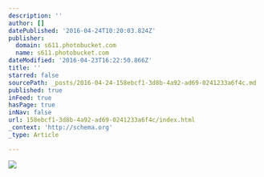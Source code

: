 ```yaml
---
description: ''
author: []
datePublished: '2016-04-24T10:20:03.824Z'
publisher:
  domain: s611.photobucket.com
  name: s611.photobucket.com
dateModified: '2016-04-23T16:22:50.866Z'
title: ''
starred: false
sourcePath: _posts/2016-04-24-158ebcf1-3d8b-4a92-ad69-0241233a6f4c.md
published: true
inFeed: true
hasPage: true
inNav: false
url: 158ebcf1-3d8b-4a92-ad69-0241233a6f4c/index.html
_context: 'http://schema.org'
_type: Article

---
```

![](http://i611.photobucket.com/albums/tt191/Leda_Grace_Rasmussen/2016-04-21%2022.13.32_zpsvnp4rhku.jpg?1461428225076&1461428228460&1461428236382&1461428253389)